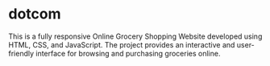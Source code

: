 # dotcom
This is a fully responsive Online Grocery Shopping Website developed using HTML, CSS, and JavaScript. The project provides an interactive and user-friendly interface for browsing and purchasing groceries online.
